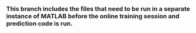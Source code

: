 ### This branch includes the files that need to be run in a separate instance of MATLAB before the online training session and prediction code is run.

